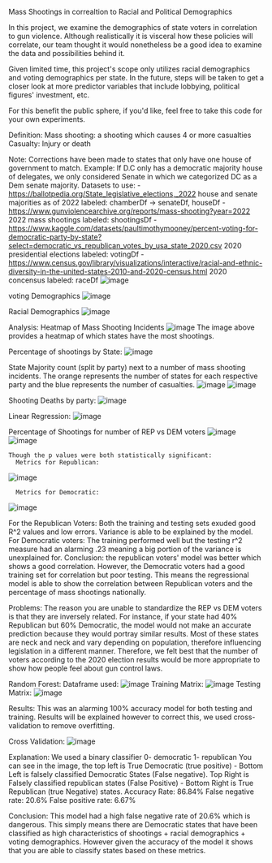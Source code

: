 Mass Shootings in correaltion to Racial and Political Demographics

In this project, we examine the demographics of state voters in correlation to gun violence. Although realistically it is visceral how these policies will correlate, our team thought it would nonetheless be a good idea to examine the data and possibilities behind it. 

Given limited time, this project's scope only utilizes racial demographics and voting demographics per state. In the future, steps will be taken to get a closer look at more predictor variables that include lobbying, political figures' investment, etc. 

For this benefit the public sphere, if you'd like, feel free to take this code for your own experiments. 

Definition: 
  Mass shooting: a shooting which causes 4 or more casualties
  Casualty: Injury or death

Note:
  Corrections have been made to states that only have one house of government to match. Example: If D.C only has a democratic majority house of delegates, we only considered Senate in which we categorized DC as a Dem senate majority. 
Datasets to use: 
    - https://ballotpedia.org/State_legislative_elections,_2022 house and senate majorities as of 2022
        labeled: chamberDf -> senateDf, houseDf
    - https://www.gunviolencearchive.org/reports/mass-shooting?year=2022 2022 mass shootings
        labeled: shootingsDf
    - https://www.kaggle.com/datasets/paultimothymooney/percent-voting-for-democratic-party-by-state?select=democratic_vs_republican_votes_by_usa_state_2020.csv 2020 presidential elections
        labeled: votingDf
    - https://www.census.gov/library/visualizations/interactive/racial-and-ethnic-diversity-in-the-united-states-2010-and-2020-census.html 2020 concensus
        labeled: raceDf
     ![image](https://github.com/kelvinnn25/gunviolenceproject/assets/80852728/7c6d9185-594f-4bf2-8fd5-6fd33bf74b7e)
   
  voting Demographics
    ![image](https://github.com/kelvinnn25/gunviolenceproject/assets/80852728/30b4c972-dd66-4e7e-84a6-bba0ef40e2fc)

  Racial Demographics 
    ![image](https://github.com/kelvinnn25/gunviolenceproject/assets/80852728/8ee5be63-fa94-4dfa-aef1-9f799781ad33)

Analysis:
  Heatmap of Mass Shooting Incidents
    ![image](https://github.com/kelvinnn25/gunviolenceproject/assets/80852728/6ee11529-e42a-4cec-b2d1-d2867b252402)
    The image above provides a heatmap of which states have the most shootings. 

  Percentage of shootings by State: 
    ![image](https://github.com/kelvinnn25/gunviolenceproject/assets/80852728/00ad1342-2b70-46da-9131-b3cfa04635a4)

  State Majority count (split by party) next to a number of mass shooting incidents. The orange represents the number of states for each respective party and the blue represents the number of casualties. 
    ![image](https://github.com/kelvinnn25/gunviolenceproject/assets/80852728/4311cc57-8185-4d0f-ad9f-efd93ccfe0d7)
    ![image](https://github.com/kelvinnn25/gunviolenceproject/assets/80852728/1f3bc8b3-6921-46ca-b394-4eb87b2b2e7d)

  Shooting Deaths by party: 
    ![image](https://github.com/kelvinnn25/gunviolenceproject/assets/80852728/806d77c4-ff36-4bda-9def-dff3eff1ddea)

Linear Regression:
  ![image](https://github.com/kelvinnn25/gunviolenceproject/assets/80852728/7c15b158-3f65-4af5-ab74-aadd8022aa4b)

  Percentage of Shootings for number of REP vs DEM voters 
    ![image](https://github.com/kelvinnn25/gunviolenceproject/assets/80852728/be1bbe93-2b89-471f-a237-9b96cd661ee6)
    ![image](https://github.com/kelvinnn25/gunviolenceproject/assets/80852728/f68aaae3-4943-412f-8259-d095693ffff1)

    Though the p values were both statistically significant:
      Metrics for Republican:
  ![image](https://github.com/kelvinnn25/gunviolenceproject/assets/80852728/99177bdd-f6fc-4c96-a095-ebd79e55ebf0)

      Metrics for Democratic: 
  ![image](https://github.com/kelvinnn25/gunviolenceproject/assets/80852728/8124136e-a8b6-482d-87e3-6253ed0610af)

  For the Republican Voters: 
    Both the training and testing sets exuded good R^2 values and low errors. Variance is able to be explained by the model. 
  For Democratic voters:
    The training performed well but the testing r^2 measure had an alarming .23 meaning a big portion of the variance is unexplained for.
  Conclusion: 
    the republican voters' model was better which shows a good correlation. However, the Democratic voters had a good training set for correlation but poor testing. 
    This means the regressional model is able to show the correlation between Republican voters and the percentage of mass shootings nationally.

  Problems: 
    The reason you are unable to standardize the REP vs DEM voters is that they are inversely related. For instance, if your state had 40% Republican but 60% Democratic, the model would not make an accurate prediction because they would portray similar results. Most of these states are neck and neck and vary depending on population, therefore influencing legislation in a different manner. Therefore, we felt best that the number of voters according to the 2020 election results would be more appropriate to show how people feel about gun control laws. 

Random Forest: 
  Dataframe used:
    ![image](https://github.com/kelvinnn25/gunviolenceproject/assets/80852728/9e1504eb-4b20-4c57-86ee-40e751c06072)
  Training Matrix:
    ![image](https://github.com/kelvinnn25/gunviolenceproject/assets/80852728/a48e0456-270d-4b79-ad52-d3dfb545d2dd)
  Testing Matrix:
    ![image](https://github.com/kelvinnn25/gunviolenceproject/assets/80852728/deafe02e-f76a-4946-956e-38225bd7dba0)

  Results: 
    This was an alarming 100% accuracy model for both testing and training. Results will be explained however to correct this, we used cross-validation to remove overfitting. 
  
  Cross Validation:
    ![image](https://github.com/kelvinnn25/gunviolenceproject/assets/80852728/da18bbb4-b9dc-4c4a-9ca7-7064ffa9004a)

  Explanation:
    We used a binary classifier
      0- democratic
      1- republican
    You can see in the image, the top left is True Democratic (true positive) - Bottom Left is falsely classified Democratic States (False negative). Top Right is Falsely classified republican states (False Positive) - Bottom Right is True Republican (true Negative) states. 
    Accuracy Rate: 86.84%
    False negative rate: 20.6%
    False positive rate: 6.67%

  Conclusion:
    This model had a high false negative rate of 20.6% which is dangerous. This simply means there are Democratic states that have been classified as high characteristics of shootings + racial demographics + voting demographics. However given the accuracy of the model it shows that you are able to classify states based on these metrics.  
      
    
  

  
